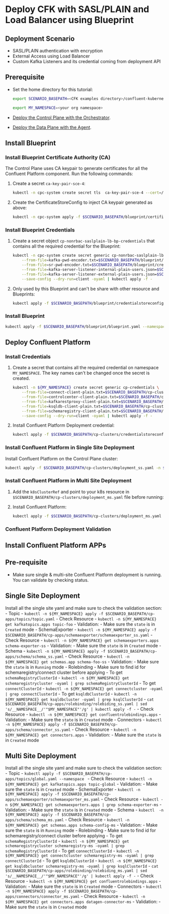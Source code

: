 # Deploy CFK with SASL/PLAIN and Load Balancer using Blueprint

## Deployment Scenario
- SASL/PLAIN authentication with encryption
- External Access using Load Balancer
- Custom Kafka Listeners and its credential coming from deployment API

## Prerequisite
- Set the home directory for this tutorial:

  ```bash
  export SCENARIO_BASEPATH=<CFK examples directory>/confluent-kubernetes-examples/blueprints-early-access/scenario/cp-  nonrbac-saslplain-lb
  ```
  ```bash
  export MY_NAMESPACE=<your org namespace>
  ``` 

- [Deploy the Control Plane with the Orchestrator](../quickstart-deploy/local-deployment.rst#deploy-control-plane).

- [Deploy the Data Plane with the Agent](../quickstart-deploy/local-deployment.rst#deploy-local-data-plane).

## Install Blueprint

### Install Blueprint Certificate Authority (CA)

The Control Plane uses CA keypair to generate certificates for all the Confluent Platform component. Run the following commands:
1. Create a secret `ca-key-pair-sce-4`:

   ```bash 
   kubectl -n cpc-system create secret tls  ca-key-pair-sce-4 --cert=/tmp/cpc-ca.pem --key=/tmp/cpc-ca-key.pem
   ```

1. Create the CertificateStoreConfig to inject CA keypair generated as above:

   ```bash 
   kubectl -n cpc-system apply -f $SCENARIO_BASEPATH/blueprint/certificatestoreconfig.yaml
   ```

### Install Blueprint Credentials

1. Create a secret object `cp-nonrbac-saslplain-lb-bp-credentials` that contains all the required credential for the Blueprint:
   
   ```bash
   kubectl -n cpc-system create secret generic cp-nonrbac-saslplain-lb-bp-credentials \
       --from-file=kafka-pwd-encoder.txt=$SCENARIO_BASEPATH/blueprint/credentials/kafka-pwd-encoder.txt  \
       --from-file=sr-pwd-encoder.txt=$SCENARIO_BASEPATH/blueprint/credentials/sr-pwd-encoder.txt  \
       --from-file=kafka-server-listener-internal-plain-users.json=$SCENARIO_BASEPATH/blueprint/credentials/kafka-server-   listener-internal-plain-users.json \
       --from-file=kafka-server-listener-external-plain-users.json=$SCENARIO_BASEPATH/blueprint/credentials/kafka-server-   listener-external-plain-users.json \
       --save-config --dry-run=client -oyaml | kubectl apply -f -
   ```

2. Only used by this Blueprint and can't be share with other resource and Blueprints:

   ```bash
   kubectl apply -f $SCENARIO_BASEPATH/blueprint/credentialstoreconfig.yaml --namespace cpc-system
   ```

### Install Blueprint
  
```bash
kubectl apply -f $SCENARIO_BASEPATH/blueprint/blueprint.yaml --namespace cpc-system
```

## Deploy Confluent Platform 

### Install Credentials

1. Create a secret that contains all the required credential on namespace `MY_NAMESPACE`. 
   The key names can't be changed once the secret is created.

   ```bash
   kubectl -n ${MY_NAMESPACE} create secret generic cp-credentials \
       --from-file=connect-client-plain.txt=$SCENARIO_BASEPATH/cp-clusters/credentials/connect-client-plain.txt \
       --from-file=controlcenter-client-plain.txt=$SCENARIO_BASEPATH/cp-clusters/credentials/controlcenter-client-   plain.txt \
       --from-file=kafkarestproxy-client-plain.txt=$SCENARIO_BASEPATH/cp-clusters/credentials/kafkarestproxy-client-   plain.txt \
       --from-file=ksqldb-client-plain.txt=$SCENARIO_BASEPATH/cp-clusters/credentials/ksqldb-client-plain.txt \
       --from-file=schemaregistry-client-plain.txt=$SCENARIO_BASEPATH/cp-clusters/credentials/schemaregistry-client-   plain.txt \
       --save-config --dry-run=client -oyaml | kubectl apply -f -
   ```

1. Install Confluent Platform Deployment credential:

   ```bash 
   kubectl apply -f $SCENARIO_BASEPATH/cp-clusters/credentialstoreconfig.yaml -n ${MY_NAMESPACE}
   ```

### Install Confluent Platform in Single Site Deployment

Install Confluent Platform on the Control Plane cluster:
 
```bash 
kubectl apply -f $SCENARIO_BASEPATH/cp-clusters/deployment_ss.yaml -n ${MY_NAMESPACE}
```

### Install Confluent Platform in Multi Site Deployment

1. Add the `k8sClusterRef` and point to your k8s resource  in `$SCENARIO_BASEPATH/cp-clusters/deployment_ms.yaml` 
file before running:

1. Install Confluent Platform:

   ```bash 
   kubectl apply -f $SCENARIO_BASEPATH/cp-clusters/deployment_ms.yaml -n ${MY_NAMESPACE}
   ```

### Confluent Platform Deployment Validation

## Install Confluent Platform APPs

## Pre-requisite

- Make sure single & multi-site Confluent Platform deployment is running. You can validate by checking status.

## Single Site Deployment

Install all the single site yaml and make sure to check the validation section:
    - Topic
        - `kubectl -n ${MY_NAMESPACE} apply -f $SCENARIO_BASEPATH/cp-apps/topics/topic.yaml`
        - Check Resource
            - `kubectl -n ${MY_NAMESPACE} get kafkatopics.apps topic-foo`
        - Validation:
            - Make sure the `state` is in `Created` mode
    - SchemaExporter
        - `kubectl -n ${MY_NAMESPACE} apply -f $SCENARIO_BASEPATH/cp-apps/schemaexporter/schemaexporter_ss.yaml`
        - Check Resource
            - `kubectl -n ${MY_NAMESPACE} get schemaexporters.apps schema-exporter-ss`
        - Validation:
            - Make sure the `state` is in `Created` mode
    - Schema
        - `kubectl -n ${MY_NAMESPACE} apply -f $SCENARIO_BASEPATH/cp-apps/schema/schema_ss.yaml`
        - Check Resource
            - `kubectl -n ${MY_NAMESPACE} get schemas.app schema-foo-ss`
        - Validation:
            - Make sure the `state` is in `Running` mode
    - Rolebinding
        - Make sure to find id for schemaregistry/connect cluster before applying
            - To get `schemaRegistryClusterId`
                - `kubectl -n ${MY_NAMESPACE} get schemaregistrycluster -oyaml | grep schemaRegistryClusterId`
            - To get `connectClusterId`
                - `kubectl -n ${MY_NAMESPACE} get connectcluster -oyaml | grep connectClusterId`
            - To get `ksqldbClusterId`
                - `kubectl -n ${MY_NAMESPACE} get ksqldbcluster -oyaml | grep ksqlClusterId`
        - `cat $SCENARIO_BASEPATH/cp-apps/rolebinding/rolebiding_ss.yaml | sed 's/__NAMESPACE__/'"$MY_NAMESPACE"'/g' | kubectl apply -f -`
        - Check Resource
            - `kubectl -n ${MY_NAMESPACE} get confluentrolebindings.apps`
        - Validation:
            - Make sure the `state` is in `Created` mode
    - Connectors
        - `kubectl -n ${MY_NAMESPACE} apply -f $SCENARIO_BASEPATH/cp-apps/schema/connector_ss.yaml`
        - Check Resource
            - `kubectl -n ${MY_NAMESPACE} get connectors.apps`
        - Validation:
            - Make sure the `state` is in `Created` mode

## Multi Site Deployment

Install all the single site yaml and make sure to check the validation section:
    - Topic
        - `kubectl apply -f $SCENARIO_BASEPATH/cp-apps/topics/global.yaml --namespace `
        - Check Resource
            - `kubectl -n ${MY_NAMESPACE} get kafkatopics.apps topic-global`
        - Validation:
            - Make sure the `state` is in `Created` mode
    - SchemaExporter
        - `kubectl -n ${MY_NAMESPACE} apply -f $SCENARIO_BASEPATH/cp-apps/schemaexporter/schemaexporter_ms.yaml`
        - Check Resource
            - `kubectl -n ${MY_NAMESPACE} get schemaexporters.apps | grep schema-exporter-ms`
        - Validation:
            - Make sure the `state` is in `Created` mode
    - Schema
        - `kubectl  -n ${MY_NAMESPACE} apply -f $SCENARIO_BASEPATH/cp-apps/schema/schema_ms.yaml`
        - Check Resource
            - `kubectl -n ${MY_NAMESPACE} get schemas.apps schema-config-ms`
        - Validation:
            - Make sure the `state` is in `Running` mode
    - Rolebinding
        - Make sure to find id for schemaregistry/connect cluster before applying
            - To get `schemaRegistryClusterId`
                - `kubectl -n ${MY_NAMESPACE} get schemaregistrycluster schemaregistry-ms -oyaml | grep schemaRegistryClusterId`
            - To get `connectClusterId`
                - `kubectl -n ${MY_NAMESPACE} get connectcluster schemaregistry-ms -oyaml | grep connectClusterId`
            - To get `ksqldbClusterId`
                - `kubectl -n ${MY_NAMESPACE} get ksqldbcluster schemaregistry-ms -oyaml | grep ksqlClusterId`
        - `cat $SCENARIO_BASEPATH/cp-apps/rolebinding/rolebiding_ms.yaml | sed 's/__NAMESPACE__/'"$MY_NAMESPACE"'/g' | kubectl apply -f -`
        - Check Resource
            - `kubectl -n ${MY_NAMESPACE} get confluentrolebindings.apps`
        - Validation:
            - Make sure the `state` is in `Created` mode
    - Connectors
        - `kubectl -n ${MY_NAMESPACE} apply -f $SCENARIO_BASEPATH/cp-apps/connectors/connector_ms.yaml`
        - Check Resource
            - `kubectl -n ${MY_NAMESPACE} get connectors.apps datagen-connector-ms`
        - Validation:
            - Make sure the `state` is in `Created` mode
